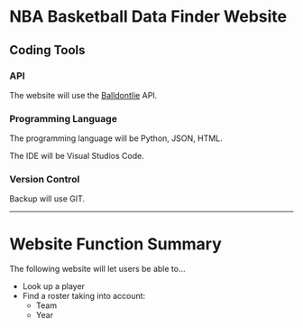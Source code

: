 # NBA Basketball Data Finder Website
## Coding Tools

  ### API 
  
  The website will use the [Balldontlie](https://www.balldontlie.io/) API.
  
  ### Programming Language
  
  The programming language will be Python, JSON, HTML.
  
  The IDE will be Visual Studios Code.

  ### Version Control
  
  Backup will use GIT.

------------------------------------------------------------------

# Website Function Summary
 
  The following website will let users be able to…
  - Look up a player
  - Find a roster taking into account:
    - Team
    - Year
  
